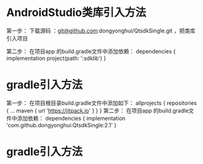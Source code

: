# AndroidStudio类库引入方法
第一步：
下载源码 ：git@github.com:dongyonghui/QtsdkSingle.git ，把类库引入项目

第二步：
在项目app 的build.gradle文件中添加依赖：
	dependencies {
        implementation project(path: ':sdklib')
    }


# gradle引入方法
第一步：
在项目根目录build.gradle文件中添加如下：
	allprojects {
		repositories {
			...
			maven { url 'https://jitpack.io' }
		}
	}
第二步：
在项目app 的build.gradle文件中添加依赖：
	dependencies {
        implementation 'com.github.dongyonghui:QtsdkSingle:2.1'
    }
# gradle引入方法